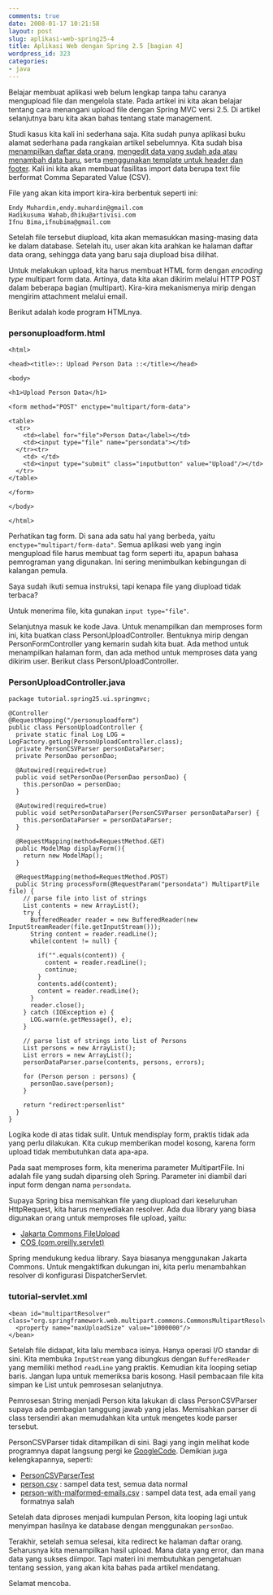 ```yaml
---
comments: true
date: 2008-01-17 10:21:58
layout: post
slug: aplikasi-web-spring25-4
title: Aplikasi Web dengan Spring 2.5 [bagian 4]
wordpress_id: 323
categories:
- java
---
```


Belajar membuat aplikasi web belum lengkap tanpa tahu caranya mengupload file dan mengelola state. Pada artikel ini kita akan belajar tentang cara menangani upload file dengan Spring MVC versi 2.5. Di artikel selanjutnya baru kita akan bahas tentang state management. 

Studi kasus kita kali ini sederhana saja. Kita sudah punya aplikasi buku alamat sederhana pada rangkaian artikel sebelumnya. Kita sudah bisa [menampilkan daftar data orang](http://endy.artivisi.com/blog/java/aplikasi-web-spring25-1/), [mengedit data yang sudah ada atau menambah data baru](http://endy.artivisi.com/blog/java/aplikasi-web-spring25-2/), serta [menggunakan template untuk header dan footer](http://endy.artivisi.com/blog/java/aplikasi-web-spring25-3/). Kali ini kita akan membuat fasilitas import data berupa text file berformat Comma Separated Value (CSV). 



File yang akan kita import kira-kira berbentuk seperti ini: 

    
    
    Endy Muhardin,endy.muhardin@gmail.com
    Hadikusuma Wahab,dhiku@artivisi.com
    Ifnu Bima,ifnubima@gmail.com
    



Setelah file tersebut diupload, kita akan memasukkan masing-masing data ke dalam database. Setelah itu, user akan kita arahkan ke halaman daftar data orang, sehingga data yang baru saja diupload bisa dilihat. 

Untuk melakukan upload, kita harus membuat HTML form dengan _encoding type_ multipart form data. Artinya, data kita akan dikirim melalui HTTP POST dalam beberapa bagian (multipart). Kira-kira mekanismenya mirip dengan mengirim attachment melalui email. 

Berikut adalah kode program HTMLnya. 



### personuploadform.html




    
    
    <html>
    
    <head><title>:: Upload Person Data ::</title></head>
    
    <body>
    
    <h1>Upload Person Data</h1>
    
    <form method="POST" enctype="multipart/form-data">
    
    <table>  
      <tr>
        <td><label for="file">Person Data</label></td>
        <td><input type="file" name="persondata"></td>
      </tr><tr>
      	<td> </td>
      	<td><input type="submit" class="inputbutton" value="Upload"/></td>
      </tr>
    </table>
    
    </form>
    
    </body>
    
    </html>
    



Perhatikan tag form. Di sana ada satu hal yang berbeda, yaitu `enctype="multipart/form-data"`. Semua aplikasi web yang ingin mengupload file harus membuat tag form seperti itu, apapun bahasa pemrograman yang digunakan. Ini sering menimbulkan kebingungan di kalangan pemula. 



> 
Saya sudah ikuti semua instruksi, tapi kenapa file yang diupload tidak terbaca?




Untuk menerima file, kita gunakan `input type="file"`. 

Selanjutnya masuk ke kode Java. Untuk menampilkan dan memproses form ini, kita buatkan class PersonUploadController. Bentuknya mirip dengan PersonFormController yang kemarin sudah kita buat. Ada method untuk menampilkan halaman form, dan ada method untuk memproses data yang dikirim user. Berikut class PersonUploadController. 



### PersonUploadController.java




    
    
    package tutorial.spring25.ui.springmvc;
    
    @Controller
    @RequestMapping("/personuploadform")
    public class PersonUploadController {
      private static final Log LOG = LogFactory.getLog(PersonUploadController.class);
      private PersonCSVParser personDataParser;
      private PersonDao personDao;
    
      @Autowired(required=true)
      public void setPersonDao(PersonDao personDao) {
        this.personDao = personDao;
      }
    
      @Autowired(required=true)
      public void setPersonDataParser(PersonCSVParser personDataParser) {
        this.personDataParser = personDataParser;
      }
    		
      @RequestMapping(method=RequestMethod.GET)
      public ModelMap displayForm(){
        return new ModelMap();
      }
    	
      @RequestMapping(method=RequestMethod.POST) 
      public String processForm(@RequestParam("persondata") MultipartFile file) {
        // parse file into list of strings
        List contents = new ArrayList();
        try {
          BufferedReader reader = new BufferedReader(new InputStreamReader(file.getInputStream()));
          String content = reader.readLine();
          while(content != null) {
    					
            if("".equals(content)) {
              content = reader.readLine();
              continue;
            }
            contents.add(content);
            content = reader.readLine();
          }
          reader.close();
        } catch (IOException e) {
          LOG.warn(e.getMessage(), e);
        }
    			
        // parse list of strings into list of Persons
        List persons = new ArrayList();
        List errors = new ArrayList();
        personDataParser.parse(contents, persons, errors);
    
        for (Person person : persons) {
          personDao.save(person);
        }
        
        return "redirect:personlist"
      }
    }
    



Logika kode di atas tidak sulit. Untuk mendisplay form, praktis tidak ada yang perlu dilakukan. Kita cukup memberikan model kosong, karena form upload tidak membutuhkan data apa-apa. 

Pada saat memproses form, kita menerima parameter MultipartFile. Ini adalah file yang sudah diparsing oleh Spring. Parameter ini diambil dari input form dengan nama `persondata`. 

Supaya Spring bisa memisahkan file yang diupload dari keseluruhan HttpRequest, kita harus menyediakan resolver. Ada dua library yang biasa digunakan orang untuk memproses file upload, yaitu: 

  * [Jakarta Commons FileUpload](http://commons.apache.org/fileupload/)
  * [COS (com.oreilly.servlet)](http://www.servlets.com/cos/)

Spring mendukung kedua library. Saya biasanya menggunakan Jakarta Commons. Untuk mengaktifkan dukungan ini, kita perlu menambahkan resolver di konfigurasi DispatcherServlet. 



### tutorial-servlet.xml



    
    
    <bean id="multipartResolver" class="org.springframework.web.multipart.commons.CommonsMultipartResolver">
      <property name="maxUploadSize" value="1000000"/>
    </bean>
    



Setelah file didapat, kita lalu membaca isinya. Hanya operasi I/O standar di sini. Kita membuka `InputStream` yang dibungkus dengan `BufferedReader` yang memiliki method `readLine` yang praktis. Kemudian kita looping setiap baris. Jangan lupa untuk memeriksa baris kosong. Hasil pembacaan file kita simpan ke List<String> untuk pemrosesan selanjutnya. 

Pemrosesan String menjadi Person kita lakukan di class PersonCSVParser supaya ada pembagian tanggung jawab yang jelas. Memisahkan parser di class tersendiri akan memudahkan kita untuk mengetes kode parser tersebut. 

PersonCSVParser tidak ditampilkan di sini. Bagi yang ingin melihat kode programnya dapat langsung pergi ke [GoogleCode](http://hello-spring-25.googlecode.com/svn/trunk/src/java/tutorial/spring25/helper/PersonCSVParser.java). Demikian juga kelengkapannya, seperti: 

  * [PersonCSVParserTest](http://hello-spring-25.googlecode.com/svn/trunk/src/java/test/spring25/helper/PersonCSVParserTest.java)
  * [person.csv](http://hello-spring-25.googlecode.com/svn/trunk/fixtures/person.csv) : sampel data test, semua data normal
  * [person-with-malformed-emails.csv](http://hello-spring-25.googlecode.com/svn/trunk/fixtures/person-with-malformed-emails.csv) : sampel data test, ada email yang formatnya salah

Setelah data diproses menjadi kumpulan Person, kita looping lagi untuk menyimpan hasilnya ke database dengan menggunakan `personDao`.

Terakhir, setelah semua selesai, kita redirect ke halaman daftar orang. Seharusnya kita menampilkan hasil upload. Mana data yang error, dan mana data yang sukses diimpor. Tapi materi ini membutuhkan pengetahuan tentang session, yang akan kita bahas pada artikel mendatang. 

Selamat mencoba. 
